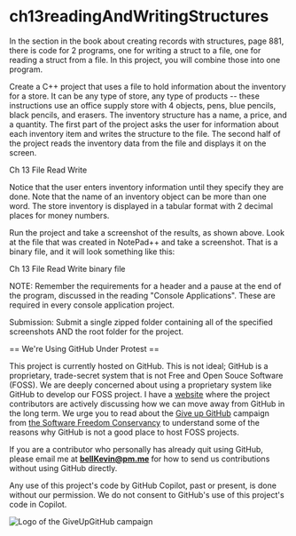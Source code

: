 # ch13readingAndWritingStructures

In the section in the book about creating records with structures, page 881, there is code for 2 programs, one for writing a struct to a file, one for reading a struct from a file. In this project, you will combine those into one program.

Create a C++ project that uses a file to hold information about the inventory for a store. It can be any type of store, any type of products -- these instructions use an office supply store with 4 objects, pens, blue pencils, black pencils, and erasers. The inventory structure has a name, a price, and a quantity. The first part of the project asks the user for information about each inventory item and writes the structure to the file. The second half of the project reads the inventory data from the file and displays it on the screen.

Ch 13 File Read Write

Notice that the user enters inventory information until they specify they are done. Note that the name of an inventory object can be more than one word. The store inventory is displayed in a tabular format with 2 decimal places for money numbers.

Run the project and take a screenshot of the results, as shown above. Look at the file that was created in NotePad++ and take a screenshot. That is a binary file, and it will look something like this:

Ch 13 File Read Write binary file

 

NOTE: Remember the requirements for a header and a pause at the end of the program, discussed in the reading "Console Applications". These are required in every console application project.

Submission: Submit a single zipped folder containing all of the specified screenshots AND the root folder for the project.

== We're Using GitHub Under Protest ==

This project is currently hosted on GitHub.  This is not ideal; GitHub is a
proprietary, trade-secret system that is not Free and Open Souce Software
(FOSS).  We are deeply concerned about using a proprietary system like GitHub
to develop our FOSS project. I have a [website](https://bellKevin.me) where the
project contributors are actively discussing how we can move away from GitHub
in the long term.  We urge you to read about the [Give up GitHub](https://GiveUpGitHub.org) campaign 
from [the Software Freedom Conservancy](https://sfconservancy.org) to understand some of the reasons why GitHub is not 
a good place to host FOSS projects.

If you are a contributor who personally has already quit using GitHub, please
email me at **bellKevin@pm.me** for how to send us contributions without
using GitHub directly.

Any use of this project's code by GitHub Copilot, past or present, is done
without our permission.  We do not consent to GitHub's use of this project's
code in Copilot.

![Logo of the GiveUpGitHub campaign](https://sfconservancy.org/img/GiveUpGitHub.png)
